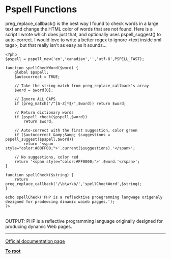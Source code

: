 # Pspell Functions



preg_replace_callback() is the best way I found to check words in a large text and change the HTML color of words that are not found.  Here is a script I wrote which does just that, and optionally uses pspell_suggest() to auto-correct. I would love to write a better regex to ignore &lt;text inside xml tags&gt;, but that really isn&apos;t as easy as it sounds...<br>

```
<?php
$pspell = pspell_new('en','canadian','','utf-8',PSPELL_FAST);

function spellCheckWord($word) {
    global $pspell;
    $autocorrect = TRUE;

    // Take the string match from preg_replace_callback's array
    $word = $word[0];
    
    // Ignore ALL CAPS
    if (preg_match('/^[A-Z]*$/',$word)) return $word;

    // Return dictionary words
    if (pspell_check($pspell,$word))
        return $word;

    // Auto-correct with the first suggestion, color green
    if ($autocorrect &amp;&amp; $suggestions = pspell_suggest($pspell,$word))
        return '<span style="color:#00FF00;">'.current($suggestions).'</span>';
    
    // No suggestions, color red
    return '<span style="color:#FF0000;">'.$word.'</span>';
}

function spellCheck($string) {
    return preg_replace_callback('/\b\w+\b/','spellCheckWord',$string);
}

echo spellCheck('PHP is a reflecktive proegramming langwage origenaly dezigned for prodewcing dinamic waieb pagges.');
?>
```
<br>OUTPUT: PHP is a reflective programming language originally designed for producing dynamic Web pages.  

---

[Official documentation page](https://www.php.net/manual/en/ref.pspell.php)

**[To root](/README.md)**